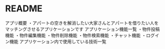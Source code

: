 # README
アプリ概要
・アパートの空きを解消したい大家さんとアパートを借りたい人をマッチングさせるアプリケーションです
アプリケーション機能一覧
・物件投稿機能
・物件編集機能
・物件削除機能
・物件検索機能
・チャット機能
・ログイン機能
アプリケーション内で使用している技術一覧